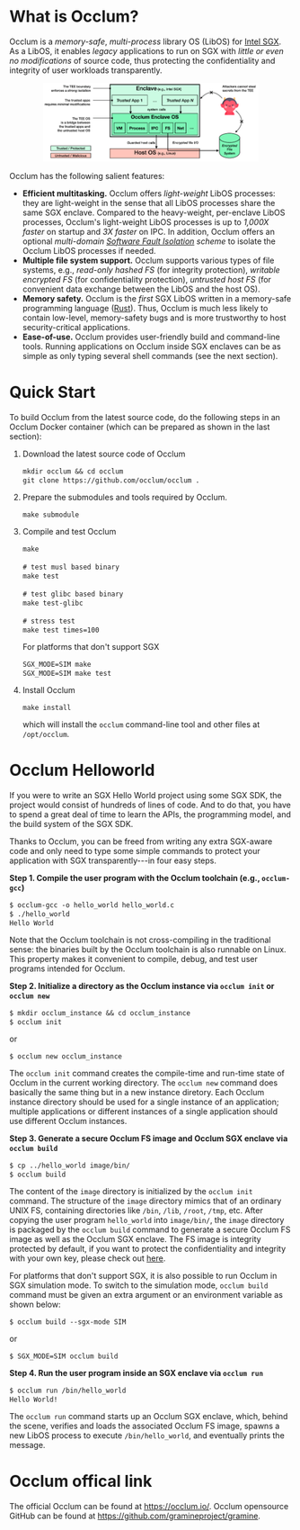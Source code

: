 # What is Occlum?

Occlum is a *memory-safe*, *multi-process* library OS (LibOS) for [Intel SGX](https://software.intel.com/en-us/sgx).
As a LibOS, it enables *legacy* applications to run on SGX with *little or even no modifications*
of source code, thus protecting the confidentiality and integrity of user workloads
transparently.

<div align="center">

<p align="center"> <img src="arch_overview.png" height="140px"><br></p>

</div>


Occlum has the following salient features:

  * **Efficient multitasking.**
  Occlum offers _light-weight_ LibOS processes: they are light-weight in the sense
  that all LibOS processes share the same SGX enclave. Compared to the heavy-weight,
  per-enclave LibOS processes, Occlum's light-weight LibOS processes is up to
  _1,000X faster_ on startup and _3X faster_ on IPC. In addition, Occlum offers
  an optional _multi-domain [Software Fault Isolation](http://www.cse.psu.edu/~gxt29/papers/sfi-final.pdf) scheme_
  to isolate the Occlum LibOS processes if needed.
  * **Multiple file system support.**
  Occlum supports various types of file systems, e.g., _read-only hashed FS_ (for integrity protection),
  _writable encrypted FS_ (for confidentiality protection), _untrusted host FS_
  (for convenient data exchange between the LibOS and the host OS).
  * **Memory safety.**
  Occlum is the _first_ SGX LibOS written in a memory-safe programming language ([Rust](https://www.rust-lang.org/)).
  Thus, Occlum is much less likely to contain low-level, memory-safety bugs and
  is more trustworthy to host security-critical applications.
  * **Ease-of-use.**
  Occlum provides user-friendly build and command-line tools. Running applications
  on Occlum inside SGX enclaves can be as simple as only typing several shell
  commands (see the next section).

# Quick Start

To build Occlum from the latest source code, do the following steps in an Occlum
Docker container (which can be prepared as shown in the last section):

1. Download the latest source code of Occlum
    ```
    mkdir occlum && cd occlum
    git clone https://github.com/occlum/occlum .
    ```
2. Prepare the submodules and tools required by Occlum.
    ```
    make submodule
    ```
3. Compile and test Occlum
    ```
    make

    # test musl based binary
    make test

    # test glibc based binary
    make test-glibc

    # stress test
    make test times=100
    ```

    For platforms that don't support SGX
    ```
    SGX_MODE=SIM make
    SGX_MODE=SIM make test
    ```
4. Install Occlum
    ```
    make install
    ```
   which will install the `occlum` command-line tool and other files at `/opt/occlum`.


# Occlum Helloworld

If you were to write an SGX Hello World project using some SGX SDK, the project
would consist of hundreds of lines of code. And to do that, you have to spend a
great deal of time to learn the APIs, the programming model, and the build system
of the SGX SDK.

Thanks to Occlum, you can be freed from writing any extra SGX-aware code and only
need to type some simple commands to protect your application with SGX transparently---in four easy steps.

**Step 1. Compile the user program with the Occlum toolchain (e.g., `occlum-gcc`)**
```
$ occlum-gcc -o hello_world hello_world.c
$ ./hello_world
Hello World
```
Note that the Occlum toolchain is not cross-compiling in the traditional sense:
the binaries built by the Occlum toolchain is also runnable on Linux. This property
makes it convenient to compile, debug, and test user programs intended for Occlum.

**Step 2. Initialize a directory as the Occlum instance via `occlum init` or `occlum new`**
```
$ mkdir occlum_instance && cd occlum_instance
$ occlum init
```
or
```
$ occlum new occlum_instance
```
The `occlum init` command creates the compile-time and run-time state of Occlum
in the current working directory. The `occlum new` command does basically the same
thing but in a new instance diretory. Each Occlum instance directory should be used
for a single instance of an application; multiple applications or different instances
of a single application should use different Occlum instances.

**Step 3. Generate a secure Occlum FS image and Occlum SGX enclave via `occlum build`**
```
$ cp ../hello_world image/bin/
$ occlum build
```
The content of the `image` directory is initialized by the `occlum init` command.
The structure of the `image` directory mimics that of an ordinary UNIX FS, containing
directories like `/bin`, `/lib`, `/root`, `/tmp`, etc. After copying the user program
`hello_world` into `image/bin/`, the `image` directory is packaged by the `occlum build`
command to generate a secure Occlum FS image as well as the Occlum SGX enclave.
The FS image is integrity protected by default, if you want to protect the confidentiality
and integrity with your own key, please check out [here](docs/encrypted_image.md).

For platforms that don't support SGX, it is also possible to run Occlum in SGX
simulation mode. To switch to the simulation mode, `occlum build` command must be
given an extra argument or an environment variable as shown below:
```
$ occlum build --sgx-mode SIM
```
or
```
$ SGX_MODE=SIM occlum build
```

**Step 4. Run the user program inside an SGX enclave via `occlum run`**
```
$ occlum run /bin/hello_world
Hello World!
```
The `occlum run` command starts up an Occlum SGX enclave, which, behind the scene,
verifies and loads the associated Occlum FS image, spawns a new LibOS process to
execute `/bin/hello_world`, and eventually prints the message.

# Occlum offical link
The official Occlum can be found at https://occlum.io/.
Occlum opensource GitHub can be found at https://github.com/gramineproject/gramine.

